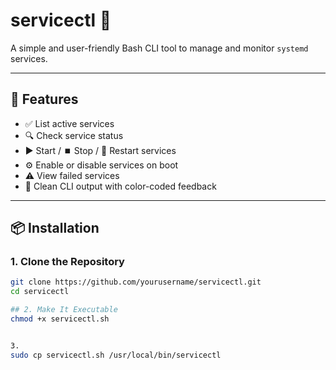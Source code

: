 # servicectl 🔧

A simple and user-friendly Bash CLI tool to manage and monitor `systemd` services.

---

## 🚀 Features

- ✅ List active services
- 🔍 Check service status
- ▶️ Start / ⏹️ Stop / 🔄 Restart services
- ⚙️ Enable or disable services on boot
- ⚠️ View failed services
- 🎨 Clean CLI output with color-coded feedback

---

## 📦 Installation

### 1. Clone the Repository

```bash
git clone https://github.com/yourusername/servicectl.git
cd servicectl

## 2. Make It Executable
chmod +x servicectl.sh


3. 
sudo cp servicectl.sh /usr/local/bin/servicectl

